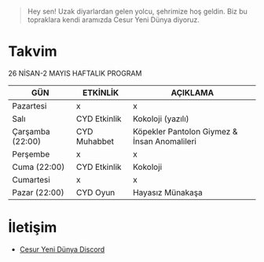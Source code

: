 
> Hey sen! Uzak diyarlardan gelen yolcu, şehrimize hoş geldin. Biz bu topraklara kendi aramızda Cesur Yeni Dünya diyoruz.

# Takvim

26 NİSAN-2 MAYIS HAFTALIK PROGRAM

| GÜN | ETKİNLİK | AÇIKLAMA
| ------ | ------ | ------ |
| Pazartesi | x | x |
| Salı | CYD Etkinlik | Kokoloji (yazılı) |
| Çarşamba (22:00) |  CYD Muhabbet | Köpekler Pantolon Giymez & İnsan Anomalileri
| Perşembe | x | x
| Cuma (22:00) | CYD Etkinlik |  Kokoloji
| Cumartesi | x | x |
| Pazar (22:00) | CYD Oyun | Hayasız Münakaşa |


# İletişim

- [Cesur Yeni Dünya Discord](https://discord.gg/n7g4DSttXT)

